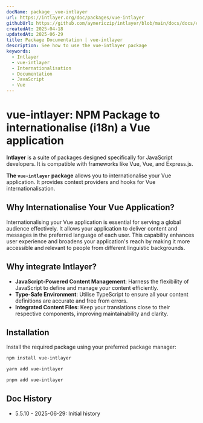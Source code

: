 ```yaml
---
docName: package__vue-intlayer
url: https://intlayer.org/doc/packages/vue-intlayer
githubUrl: https://github.com/aymericzip/intlayer/blob/main/docs/docs/en-GB/packages/vue-intlayer/index.md
createdAt: 2025-04-18
updatedAt: 2025-06-29
title: Package Documentation | vue-intlayer
description: See how to use the vue-intlayer package
keywords:
  - Intlayer
  - vue-intlayer
  - Internationalisation
  - Documentation
  - JavaScript
  - Vue
---
```


# vue-intlayer: NPM Package to internationalise (i18n) a Vue application

**Intlayer** is a suite of packages designed specifically for JavaScript developers. It is compatible with frameworks like Vue, Vue, and Express.js.

**The `vue-intlayer` package** allows you to internationalise your Vue application. It provides context providers and hooks for Vue internationalisation.

## Why Internationalise Your Vue Application?

Internationalising your Vue application is essential for serving a global audience effectively. It allows your application to deliver content and messages in the preferred language of each user. This capability enhances user experience and broadens your application's reach by making it more accessible and relevant to people from different linguistic backgrounds.

## Why integrate Intlayer?

- **JavaScript-Powered Content Management**: Harness the flexibility of JavaScript to define and manage your content efficiently.
- **Type-Safe Environment**: Utilise TypeScript to ensure all your content definitions are accurate and free from errors.
- **Integrated Content Files**: Keep your translations close to their respective components, improving maintainability and clarity.

## Installation

Install the required package using your preferred package manager:

```bash packageManager="npm"
npm install vue-intlayer
```

```bash packageManager="yarn"
yarn add vue-intlayer
```

```bash packageManager="pnpm"
pnpm add vue-intlayer
```

## Doc History

- 5.5.10 - 2025-06-29: Initial history
